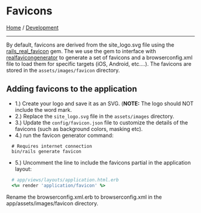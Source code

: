 # Favicons
[Home](./README.md) / [Development](development/README.md)

___

By default, favicons are derived from the site_logo.svg file using the [rails_real_favicon](https://github.com/RealFaviconGenerator/rails_real_favicon) gem. The we use the gem to interface with [realfavicongenerator](https://realfavicongenerator.net/favicon/ruby_on_rails) to generate a set of favicons and a browserconfig.xml file to load them for specific targets (iOS, Android, etc....). The favicons are stored in the `assets/images/favicon` directory.  

## Adding favicons to the application

- 1.) Create your logo and save it as an SVG. (**NOTE:** The logo should NOT include the word mark. 
- 2.) Replace the `site_logo.svg` file in the `assets/images` directory.
- 3.) Update the ```config/favicon.json``` file to customize the details of the favicons (such as background colors, masking etc). 
- 4.) run the favicon generator command:

```shell
  # Requires internet connection
  bin/rails generate favicon
```

- 5.) Uncomment the line to include the favicons partial in the application layout:

```ruby
  # app/views/layouts/application.html.erb
  <%= render 'application/favicon' %> 
```

Rename the browserconfig.xml.erb to browserconfig.xml in the app/assets/images/favicon directory.
